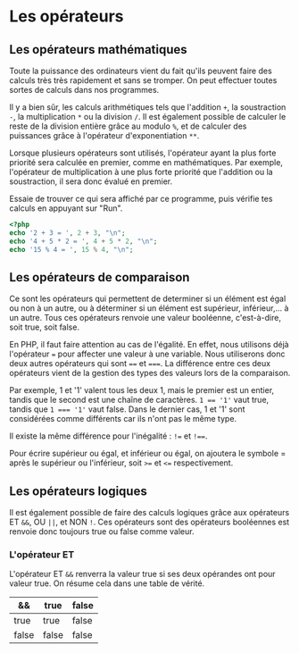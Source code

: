 # Les opérateurs

## Les opérateurs mathématiques

Toute la puissance des ordinateurs vient du fait qu'ils peuvent faire des calculs très très rapidement et sans se tromper. On peut 
effectuer toutes sortes de calculs dans nos programmes.

Il y a bien sûr, les calculs arithmétiques tels que l'addition `+`, la soustraction `-`, la multiplication `*` ou la division `/`. Il est également possible de calculer le reste de la division entière grâce au modulo `%`, et de calculer des puissances grâce à l'opérateur d'exponentiation `**`.

Lorsque plusieurs opérateurs sont utilisés, l'opérateur ayant la plus forte priorité sera calculée en premier, comme en mathématiques. Par exemple, l'opérateur de multiplication à une plus forte priorité que l'addition ou la soustraction, il sera donc évalué en premier.

Essaie de trouver ce qui sera affiché par ce programme, puis vérifie tes calculs en appuyant sur "Run".

``` php runnable
<?php
echo '2 + 3 = ', 2 + 3, "\n";
echo '4 + 5 * 2 = ', 4 + 5 * 2, "\n";
echo '15 % 4 = ', 15 % 4, "\n";
```

## Les opérateurs de comparaison

Ce sont les opérateurs qui permettent de determiner si un élément est égal ou non à un autre, ou à déterminer si un élément est supérieur, inférieur,...
à un autre. Tous ces opérateurs renvoie une valeur booléenne, c'est-à-dire, soit true, soit false.

En PHP, il faut faire attention au cas de l'égalité. En effet, nous utilisons déjà l'opérateur `=` pour affecter une valeur à une variable. Nous utiliserons 
donc deux autres opérateurs qui sont `==` et `===`. La différence entre ces deux opérateurs vient de la gestion des types des valeurs lors de la comparaison.

Par exemple, 1 et '1' valent tous les deux 1, mais le premier est un entier, tandis que le second est une chaîne de caractères. 
`1 == '1'` vaut true, tandis que `1 === '1'` vaut false. Dans le dernier cas, 1 et '1' sont considérées comme différents car ils n'ont pas le même type.

Il existe la même différence pour l'inégalité : `!=` et `!==`.

Pour écrire supérieur ou égal, et inférieur ou égal, on ajoutera le symbole = après le supérieur ou l'inférieur, soit `>=` et `<=` respectivement.

## Les opérateurs logiques

Il est également possible de faire des calculs logiques grâce aux opérateurs ET `&&`, OU `||`, et NON `!`. Ces opérateurs sont des opérateurs booléennes est 
renvoie donc toujours true ou false comme valeur.

### L'opérateur ET

L'opérateur ET `&&` renverra la valeur true si ses deux opérandes ont pour valeur true. On résume cela dans une table de vérité.

| && | true | false |
|-------|-------|-------|
| true | true | false |
| false | false | false |